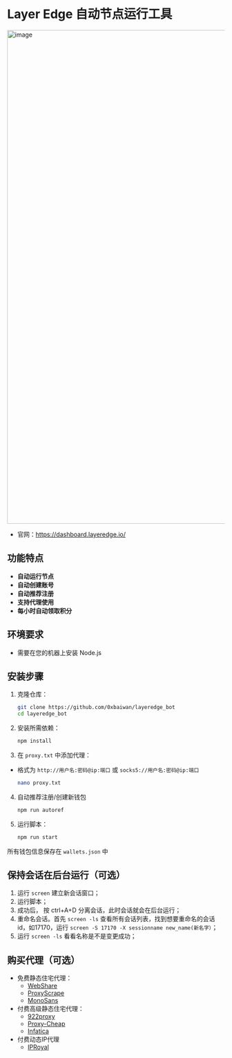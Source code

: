 # Layer Edge 自动节点运行工具

<img width="1143" alt="image" src="https://github.com/user-attachments/assets/98261dc6-ddac-4968-bfea-420d7431065c" />

- 官网：https://dashboard.layeredge.io/

## 功能特点

- **自动运行节点**
- **自动创建账号**
- **自动推荐注册**
- **支持代理使用**
- **每小时自动领取积分**

## 环境要求

- 需要在您的机器上安装 Node.js


## 安装步骤

1. 克隆仓库：
    ```sh
    git clone https://github.com/0xbaiwan/layeredge_bot
    cd layeredge_bot
    ```

2. 安装所需依赖：
    ```sh
    npm install
    ```
3. 在 `proxy.txt` 中添加代理：
-  格式为 `http://用户名:密码@ip:端口` 或 `socks5://用户名:密码@ip:端口`
    ```sh
    nano proxy.txt
    ```
4. 自动推荐注册/创建新钱包
    ```sh
    npm run autoref
    ```
4. 运行脚本：
    ```sh
    npm run start
    ```

所有钱包信息保存在 `wallets.json` 中

## 保持会话在后台运行（可选）
1. 运行 `screen` 建立新会话窗口；
2. 运行脚本；
3. 成功后， 按 ctrl+A+D 分离会话，此时会话就会在后台运行；
4. 重命名会话。首先 `screen -ls` 查看所有会话列表，找到想要重命名的会话id，如17170，运行 `screen -S 17170 -X sessionname new_name(新名字）`；
5. 运行 `screen -ls` 看看名称是不是变更成功；

## 购买代理（可选）

- 免费静态住宅代理：
   - [WebShare](https://www.webshare.io/?referral_code=gtw7lwqqelgu)
   - [ProxyScrape](https://proxyscrape.com/)
   - [MonoSans](https://github.com/monosans/proxy-list)
- 付费高级静态住宅代理：
   - [922proxy](https://www.922proxy.com/register?inviter_code=d6416857)
   - [Proxy-Cheap](https://app.proxy-cheap.com/r/Pd6sqg)
   - [Infatica](https://dashboard.infatica.io/aff.php?aff=580)
- 付费动态IP代理
   - [IPRoyal](https://iproyal.com/?r=733417)
